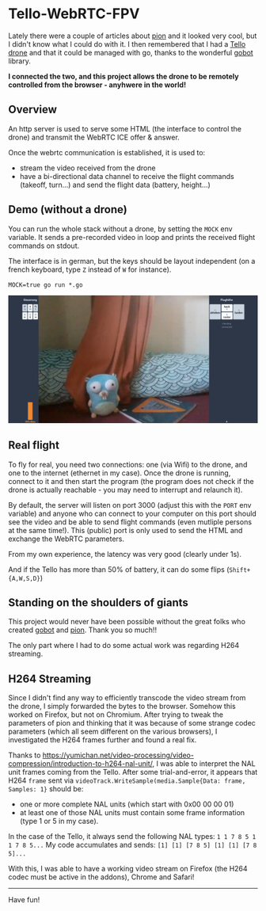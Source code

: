 # Tello-WebRTC-FPV

Lately there were a couple of articles about [pion](https://pion.ly/) and it looked very cool, but I didn't know what I could do with it.
I then remembered that I had a [Tello drone](https://gobot.io/documentation/platforms/tello/) and that it could be managed with go, thanks to the wonderful [gobot](https://gobot.io/) library.

**I connected the two, and this project allows the drone to be remotely controlled from the browser - anyhwere in the world!**

## Overview

An http server is used to serve some HTML (the interface to control the drone) and transmit the WebRTC ICE offer & answer.

Once the webrtc communication is established, it is used to:
- stream the video received from the drone
- have a bi-directional data channel to receive the flight commands (takeoff, turn...) and send the flight data (battery, height...)

## Demo (without a drone)

You can run the whole stack without a drone, by setting the `MOCK` env variable. It sends a pre-recorded video in loop and prints the received flight commands on stdout.

The interface is in german, but the keys should be layout independent (on a french keyboard, type `Z` instead of `W` for instance).
```
MOCK=true go run *.go
```

![screenshot](screenshot.png)

## Real flight

To fly for real, you need two connections: one (via Wifi) to the drone, and one to the internet (ethernet in my case).
Once the drone is running, connect to it and then start the program (the program does not check if the drone is actually reachable - you may need to interrupt and relaunch it).

By default, the server will listen on port 3000 (adjust this with the `PORT` env variable) and anyone who can connect to your computer on this port should see the video and be able to send flight commands (even mutliple persons at the same time!). This (public) port is only used to send the HTML and exchange the WebRTC parameters.

From my own experience, the latency was very good (clearly under 1s).

And if the Tello has more than 50% of battery, it can do some flips (`Shift+{A,W,S,D}`)

## Standing on the shoulders of giants

This project would never have been possible without the great folks who created [gobot](https://gobot.io/) and [pion](https://pion.ly/). Thank you so much!!

The only part where I had to do some actual work was regarding H264 streaming.

## H264 Streaming

Since I didn't find any way to efficiently transcode the video stream from the drone, I simply forwarded the bytes to the browser.
Somehow this worked on Firefox, but not on Chromium. After trying to tweak the parameters of pion and thinking that it was because of some strange codec parameters (which all seem different on the various browsers), I investigated the H264 frames further and found a real fix.

Thanks to https://yumichan.net/video-processing/video-compression/introduction-to-h264-nal-unit/, I was able to interpret the NAL unit frames coming from the Tello. After some trial-and-error, it appears that H264 `frame` sent via `videoTrack.WriteSample(media.Sample{Data: frame, Samples: 1}` should be:
- one or more complete NAL units (which start with 0x00 00 00 01)
- at least one of those NAL units must contain some frame information (type 1 or 5 in my case).

In the case of the Tello, it always send the following NAL types: `1 1 7 8 5 1 1 7 8 5...`
My code accumulates and sends: `[1] [1] [7 8 5] [1] [1] [7 8 5]...`

With this, I was able to have a working video stream on Firefox (the H264 codec must be active in the addons), Chrome and Safari!

-----

Have fun!
